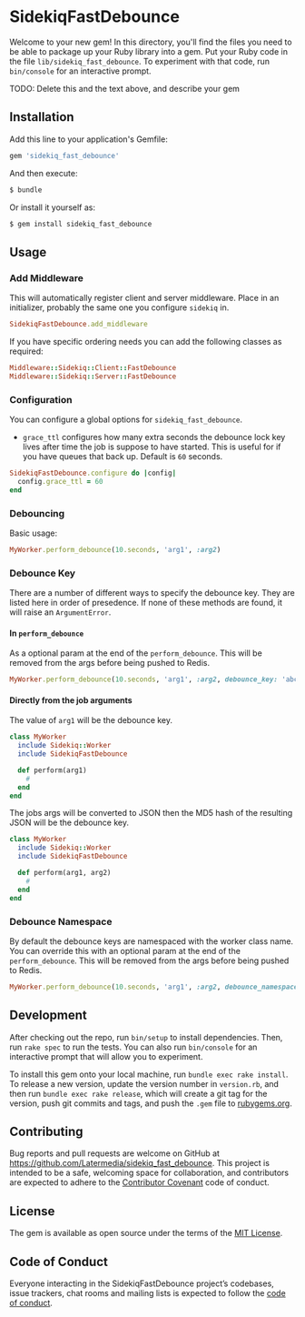 # SidekiqFastDebounce

Welcome to your new gem! In this directory, you'll find the files you need to be able to package up your Ruby library into a gem. Put your Ruby code in the file `lib/sidekiq_fast_debounce`. To experiment with that code, run `bin/console` for an interactive prompt.

TODO: Delete this and the text above, and describe your gem

## Installation

Add this line to your application's Gemfile:

```ruby
gem 'sidekiq_fast_debounce'
```

And then execute:

```bash
$ bundle
```

Or install it yourself as:

```bash
$ gem install sidekiq_fast_debounce
```

## Usage

### Add Middleware

This will automatically register client and server middleware. Place in an initializer, probably the same one you configure `sidekiq` in.
```ruby
SidekiqFastDebounce.add_middleware
```

If you have specific ordering needs you can add the following classes as required:
```ruby
Middleware::Sidekiq::Client::FastDebounce
Middleware::Sidekiq::Server::FastDebounce
```

### Configuration

You can configure a global options for `sidekiq_fast_debounce`.
- `grace_ttl` configures how many extra seconds the debounce lock key lives after time the job is suppose to have started. This is useful for if you have queues that back up. Default is `60` seconds.

```ruby
SidekiqFastDebounce.configure do |config|
  config.grace_ttl = 60
end
```

### Debouncing

Basic usage:
```ruby
MyWorker.perform_debounce(10.seconds, 'arg1', :arg2)
```

### Debounce Key

There are a number of different ways to specify the debounce key. They are listed here in order of presedence. If none of these methods are found, it will raise an `ArgumentError`.

#### In `perform_debounce`

As a optional param at the end of the `perform_debounce`. This will be removed from the args before being pushed to Redis.

```ruby
MyWorker.perform_debounce(10.seconds, 'arg1', :arg2, debounce_key: 'abc123')
```

#### Directly from the job arguments

The value of `arg1` will be the debounce key.

```ruby
class MyWorker
  include Sidekiq::Worker
  include SidekiqFastDebounce

  def perform(arg1)
    #
  end
end
```

The jobs args will be converted to JSON then the MD5 hash of the resulting JSON will be the debounce key.

```ruby
class MyWorker
  include Sidekiq::Worker
  include SidekiqFastDebounce

  def perform(arg1, arg2)
    #
  end
end
```

### Debounce Namespace

By default the debounce keys are namespaced with the worker class name. You can override this with an optional param at the end of the `perform_debounce`. This will be removed from the args before being pushed to Redis.

```ruby
MyWorker.perform_debounce(10.seconds, 'arg1', :arg2, debounce_namespace: 'ns123')
```

## Development

After checking out the repo, run `bin/setup` to install dependencies. Then, run `rake spec` to run the tests. You can also run `bin/console` for an interactive prompt that will allow you to experiment.

To install this gem onto your local machine, run `bundle exec rake install`. To release a new version, update the version number in `version.rb`, and then run `bundle exec rake release`, which will create a git tag for the version, push git commits and tags, and push the `.gem` file to [rubygems.org](https://rubygems.org).

## Contributing

Bug reports and pull requests are welcome on GitHub at https://github.com/Latermedia/sidekiq_fast_debounce. This project is intended to be a safe, welcoming space for collaboration, and contributors are expected to adhere to the [Contributor Covenant](http://contributor-covenant.org) code of conduct.

## License

The gem is available as open source under the terms of the [MIT License](https://opensource.org/licenses/MIT).

## Code of Conduct

Everyone interacting in the SidekiqFastDebounce project’s codebases, issue trackers, chat rooms and mailing lists is expected to follow the [code of conduct](https://github.com/Latermedia/sidekiq_fast_debounce/blob/master/CODE_OF_CONDUCT.md).
